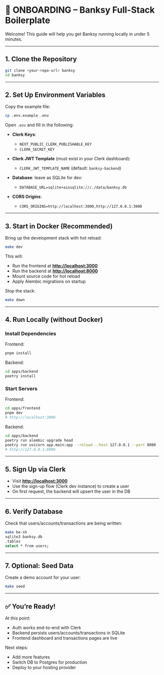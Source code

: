 # 🧭 ONBOARDING – Banksy Full-Stack Boilerplate

Welcome! This guide will help you get Banksy running locally in under 5 minutes.

---

## 1. Clone the Repository

```bash
git clone <your-repo-url> banksy
cd banksy
````
---

## 2. Set Up Environment Variables

Copy the example file:

```bash
cp .env.example .env
```

Open `.env` and fill in the following:

* **Clerk Keys**:

    * `NEXT_PUBLIC_CLERK_PUBLISHABLE_KEY`
    * `CLERK_SECRET_KEY`
* **Clerk JWT Template** (must exist in your Clerk dashboard):

    * `CLERK_JWT_TEMPLATE_NAME` (default: `banksy-backend`)
* **Database**: leave as SQLite for dev:

    * `DATABASE_URL=sqlite+aiosqlite:///./data/banksy.db`
* **CORS Origins**:

    * `CORS_ORIGINS=http://localhost:3000,http://127.0.0.1:3000`

---

## 3. Start in Docker (Recommended)

Bring up the development stack with hot reload:

```bash
make dev
```

This will:

* Run the frontend at **[http://localhost:3000](http://localhost:3000)**
* Run the backend at **[http://localhost:8000](http://localhost:8000)**
* Mount source code for hot reload
* Apply Alembic migrations on startup

Stop the stack:

```bash
make down
```

---

## 4. Run Locally (without Docker)

### Install Dependencies

Frontend:

```bash
pnpm install
```

Backend:

```bash
cd apps/backend
poetry install
```

### Start Servers

Frontend:

```bash
cd apps/frontend
pnpm dev
# http://localhost:3000
```

Backend:

```bash
cd apps/backend
poetry run alembic upgrade head
poetry run uvicorn app.main:app --reload --host 127.0.0.1 --port 8000
# http://127.0.0.1:8000
```

---

## 5. Sign Up via Clerk

* Visit **[http://localhost:3000](http://localhost:3000)**
* Use the sign-up flow (Clerk dev instance) to create a user
* On first request, the backend will upsert the user in the DB

---

## 6. Verify Database

Check that users/accounts/transactions are being written:

```bash
make be-sh
sqlite3 banksy.db
.tables
select * from users;
```

---

## 7. Optional: Seed Data

Create a demo account for your user:

```bash
make seed
```

---

## ✅ You’re Ready!

At this point:

* Auth works end-to-end with Clerk
* Backend persists users/accounts/transactions in SQLite
* Frontend dashboard and transactions pages are live

Next steps:

* Add more features
* Switch DB to Postgres for production
* Deploy to your hosting provider

